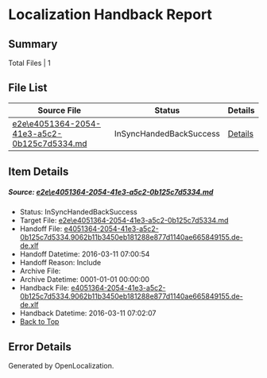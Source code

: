 # <a name='report-top'></a> Localization Handback Report

## Summary
 Total Files | 1

## File List
 Source File | Status | Details 
 ----------- | ------ | ------- 
 [e2e\e4051364-2054-41e3-a5c2-0b125c7d5334.md](https://github.com/OpenLocalizationTest/oltest/blob/a2d045a0ae0ef4e3d9f2b064cdd86942b95049c6/e2e/e4051364-2054-41e3-a5c2-0b125c7d5334.md) | InSyncHandedBackSuccess | [Details](#ef23e945a724c4254b255412a43d73ed3824c2777)

## Item Details
##### <a name='ef23e945a724c4254b255412a43d73ed3824c2777'></a> Source: [e2e\e4051364-2054-41e3-a5c2-0b125c7d5334.md](https://github.com/OpenLocalizationTest/oltest/blob/a2d045a0ae0ef4e3d9f2b064cdd86942b95049c6/e2e/e4051364-2054-41e3-a5c2-0b125c7d5334.md)
* Status: InSyncHandedBackSuccess
* Target File: [e2e\e4051364-2054-41e3-a5c2-0b125c7d5334.md](https://github.com/OpenLocalizationTestOrg/oltest.de-de/blob/d31c4338bdc7a724f535401b077101be91bf2089/e2e/e4051364-2054-41e3-a5c2-0b125c7d5334.md)
* Handoff File: [e4051364-2054-41e3-a5c2-0b125c7d5334.9062b11b3450eb181288e877d1140ae665849155.de-de.xlf](https://github.com/OpenLocalizationTestOrg/olhandoff/blob/dab55a4ebdec0342b627f14a58f85eb89fc5d06e/ol-handoff/OpenLocalizationTestOrg/oltest.de-de/xinjiang/ht/e4051364-2054-41e3-a5c2-0b125c7d5334.9062b11b3450eb181288e877d1140ae665849155.de-de.xlf)
* Handoff Datetime: 2016-03-11 07:00:54
* Handoff Reason: Include
* Archive File: 
* Archive Datetime: 0001-01-01 00:00:00
* Handback File: [e4051364-2054-41e3-a5c2-0b125c7d5334.9062b11b3450eb181288e877d1140ae665849155.de-de.xlf](https://github.com/OpenLocalizationTestOrg/olhandback/blob/e25557e32872e69e90e921423134c92dbbda678f/ol-handback/OpenLocalizationTestOrg/oltest.de-de/xinjiang/ht/e4051364-2054-41e3-a5c2-0b125c7d5334.9062b11b3450eb181288e877d1140ae665849155.de-de.xlf)
* Handback Datetime: 2016-03-11 07:02:07
* [Back to Top](#report-top)


## Error Details

Generated by OpenLocalization.
